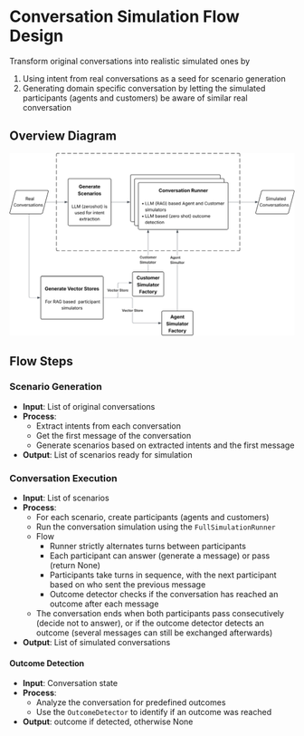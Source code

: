 # Conversation Simulation Flow Design

Transform original conversations into realistic simulated ones by 
1. Using intent from real conversations as a seed for scenario generation
2. Generating domain specific conversation by letting the simulated participants (agents and customers) be aware of similar real conversation

## **Overview Diagram**

![Conversation Simulation Flow Diagram](./Conversation%20Simulation%20Flow%20Diagram.svg)

## Flow Steps

### Scenario Generation
- **Input**: List of original conversations
- **Process**: 
  - Extract intents from each conversation
  - Get the first message of the conversation
  - Generate scenarios based on extracted intents and the first message
- **Output**: List of scenarios ready for simulation
### Conversation Execution
- **Input**: List of scenarios
- **Process**: 
  - For each scenario, create participants (agents and customers)
  - Run the conversation simulation using the `FullSimulationRunner`
  - Flow
    - Runner strictly alternates turns between participants
    - Each participant can answer (generate a message) or pass (return None)
    - Participants take turns in sequence, with the next participant based on who sent the previous message
    - Outcome detector checks if the conversation has reached an outcome after each message
  - The conversation ends when both participants pass consecutively (decide not to answer), or if the outcome detector detects an outcome (several messages can still be exchanged afterwards)
- **Output**: List of simulated conversations
#### Outcome Detection
- **Input**: Conversation state
- **Process**: 
  - Analyze the conversation for predefined outcomes
  - Use the `OutcomeDetector` to identify if an outcome was reached
- **Output**: outcome if detected, otherwise None
